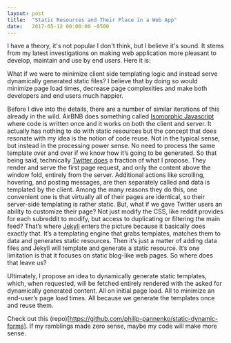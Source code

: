 ```yaml
---
layout: post
title:  "Static Resources and Their Place in a Web App"
date:   2017-05-12 00:00:00 -0500
---
```


I have a theory, it's not popular I don't think, but I believe it's sound. It stems from my latest investigations on making web application more pleasant to develop, maintain and use by end users. Here it is:

What if we were to minimize client side templating logic and instead serve dynamically generated static files? I believe that by doing so would minimize page load times, decrease page complexities and make both developers and end users much happier.

Before I dive into the details, there are a number of similar iterations of this already in the wild. AirBNB does something called [Isomorphic Javascript](https://medium.com/airbnb-engineering/isomorphic-javascript-the-future-of-web-apps-10882b7a2ebc) where code is written once and it works on both the client and server. It actually has nothing to do with static resources but the concept that does resonate with my idea is the notion of code reuse. Not in the typical sense, but instead in the processing power sense. No need to process the same template over and over if we know how it’s going to be generated. So that being said, technically [Twitter does](https://blog.twitter.com/2012/improving-performance-on-twittercom) a fraction of what I propose. They render and serve the first page request, and only the content above the window fold, entirely from the server. Additional actions like scrolling, hovering, and posting messages, are then separately called and data is templated by the client. Among the many reasons they do this, one convenient one is that virtually all of their pages are identical, so their server-side templating is rather static. But, what if we gave Twitter users an ability to customize their page? Not just modify the CSS, like reddit provides for each subreddit to modify, but access to duplicating or filtering the main feed? That’s where [Jekyll](https://jekyllrb.com/) enters the picture because it basically does exactly that. It’s a templating engine that grabs templates, matches them to data and generates static resources. Then it’s just a matter of adding data files and Jekyll will template and generate a static resource. It’s one limitation is that it focuses on static blog-like web pages. So where does that leave us?

Ultimately, I propose an idea to dynamically generate static templates, which, when requested, will be fetched entirely rendered with the asked for dynamically generated content. All on initial page load. All to minimize an end-user’s page load times. All because we generate the templates once and reuse them.

Check out this (repo)[https://github.com/philip-pannenko/static-dynamic-forms]. If my ramblings made zero sense, maybe my code will make more sense.
